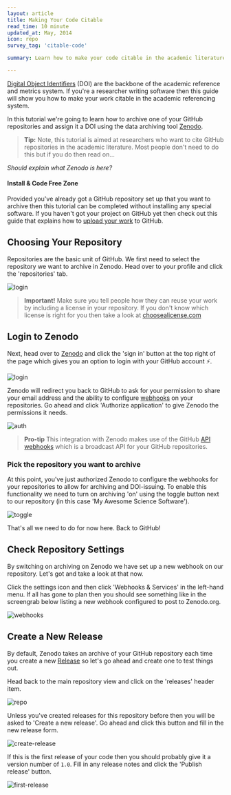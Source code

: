 ```yaml
---
layout: article
title: Making Your Code Citable
read_time: 10 minute
updated_at: May, 2014
icon: repo
survey_tag: 'citable-code'

summary: Learn how to make your code citable in the academic literature by assigning a Digital Object Identifier to your GitHub repository

---
```

<a id="intro" title="Intro" class="toc-item"></a>

[Digital Object Identifiers](http://en.wikipedia.org/wiki/Digital_object_identifier) (DOI) are the backbone of the academic reference and metrics system. If you're a researcher writing software then this guide will show you how to make your work citable in the academic referencing system.

In this tutorial we're going to learn how to archive one of your GitHub repositories and assign it a DOI using the data archiving tool [Zenodo](https://zenodo.org/).

> **Tip:** Note, this tutorial is aimed at researchers who want to cite GitHub repositories in the academic literature. Most people don't need to do this but if you do then read on...

_Should explain what Zenodo is here?_

#### Install & Code Free Zone

Provided you've already got a GitHub repository set up that you want to archive then this tutorial can be completed without installing any special software. If you haven't got your project on GitHub yet then check out this guide that explains how to [upload your work](https://guides.github.com/introduction/desktop/) to GitHub.

<a id="repository" title="Choosing Your Repo" class="toc-item"></a>

## Choosing Your Repository

Repositories are the basic unit of GitHub. We first need to select the repository we want to archive in Zenodo. Head over to your profile and click the 'repositories' tab.

![login](repos.png)

> **Important!** Make sure you tell people how they can reuse your work by including a license in your repository. If you don't know which license is right for you then take a look at [choosealicense.com](http://choosealicense.com/)

<a id="login" title="Login to Zenodo" class="toc-item"></a>

## Login to Zenodo

Next, head over to [Zenodo](http://zenodo.org) and click the 'sign in' button at the top right of the page which gives you an option to login with your GitHub account :zap:.

![login](zenodo-login.png)

Zenodo will redirect you back to GitHub to ask for your permission to share your email address and the ability to configure [webhooks](https://developer.github.com/webhooks/) on your repositories. Go ahead and click 'Authorize application' to give Zenodo the permissions it needs.

![auth](zenodo-authorize.png)

> **Pro-tip** This integration with Zenodo makes use of the GitHub [API webhooks](https://developer.github.com/webhooks/) which is a broadcast API for your GitHub repositories.

### Pick the repository you want to archive

At this point, you've just authorized Zenodo to configure the webhooks for your repositories to allow for archiving and DOI-issuing. To enable this functionality we need to turn on archiving 'on' using the toggle button next to our repository (in this case 'My Awesome Science Software').

![toggle](zenodo-toggle-on.png)

That's all we need to do for now here. Back to GitHub!

<a id="issue" title="Check Repo Settings" class="toc-item"></a>

## Check Repository Settings

By switching on archiving on Zenodo we have set up a new webhook on our repository. Let's got and take a look at that now.

Click the settings icon <span class="octicon octicon-tools"></span> and then click 'Webhooks &amp; Services' in the left-hand menu. If all has gone to plan then you should see something like in the screengrab below listing a new webhook configured to post to Zenodo.org.

![webhooks](webhook-view.png)

<a id="issue" title="Create a New Release" class="toc-item"></a>

## Create a New Release

By default, Zenodo takes an archive of your GitHub repository each time you create a new [Release](https://help.github.com/articles/creating-releases) so let's go ahead and create one to test things out.

Head back to the main repository view and click on the 'releases' header item.

![repo](repo-view.png)

Unless you've created releases for this repository before then you will be asked to 'Create a new release'. Go ahead and click this button and fill in the new release form.

![create-release](create-release.png)

If this is the first release of your code then you should probably give it a version number of ```1.0```. Fill in any release notes and click the 'Publish release' button.

![first-release](first-release.png)
